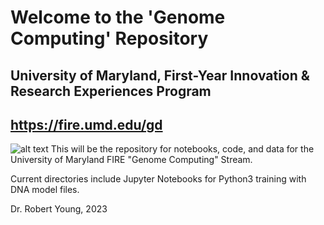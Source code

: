 # Welcome to the 'Genome Computing' Repository
## University of Maryland, First-Year Innovation & Research Experiences Program
## https://fire.umd.edu/gd
![alt text](https://github.com/rty10/fire-gc/Lab_Documents/images/dna_umd_01a.png?raw=true)
This will be the repository for notebooks, code, and data for the University of Maryland FIRE "Genome Computing" Stream.

Current directories include Jupyter Notebooks for Python3 training with DNA model files.

Dr. Robert Young, 2023
